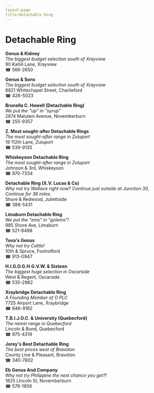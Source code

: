 ```yaml
---
layout:page
title:Detachable Ring
---
```

# Detachable Ring

**Genus & Kidney**  
_The biggest budget selection south of Xrayview_  
90 Kahili Lane, Xrayview  
☎ 566-2650



**Genus & Sons**  
_The biggest budget selection south of Xrayview_  
8821 Whitechapel Street, Charlieford  
☎ 426-5023



**Brunella C. Howell (Detachable Ring)**  
_We put the "up" in "syrup"_  
2874 Malulani Avenue, Novemberburn  
☎ 255-9357



**Z. Most sought-after Detachable Rings**  
_The most sought-after range in Zuluport_  
19 112th Lane, Zuluport  
☎ 539-9135



**Whiskeyson Detachable Ring**  
_The most sought-after range in Zuluport_  
Johnson & 3rd, Whiskeyson  
☎ 970-7334



**Detachable Ring (X.V. Lucas & Co)**  
_Why not try Wallace right now? 
Continue just outside at Junction 30, Continue for 36 miles_  
Shore & Redwood, Juliettside  
☎ 388-5431



**Limaburn Detachable Ring**  
_We put the "ems" in "golems"!_  
985 Shore Ave, Limaburn  
☎ 521-8498



**Tova's Genus**  
_Why not try Cattle!_  
10th & Spruce, Foxtrotford  
☎ 913-0947



**H.I.G.O.G.H.G.V.W. & Sixteen**  
_The biggest huge selection in Oscarside_  
West & Regent, Oscarside  
☎ 535-2982



**Xraybridge Detachable Ring**  
_A Founding Member of O PLC_  
7725 Airport Lane, Xraybridge  
☎ 646-9182



**T.B.I.J.O.C. & University (Quebecford)**  
_The rarest range in Quebecford_  
Lincoln & Bond, Quebecford  
☎ 975-4319



**Jorey's Best Detachable Ring**  
_The best prices west of Bravoton_  
County Line & Pleasant, Bravoton  
☎ 340-7802



**Eb Genus And Company**  
_Why not try Philippine the next chance you get?!_  
1825 Lincoln St, Novemberburn  
☎ 576-1856



